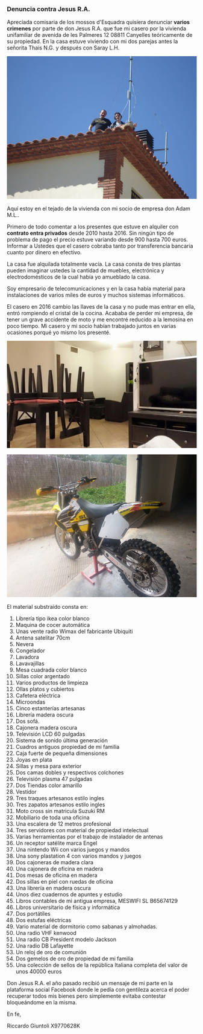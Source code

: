 ### Denuncia contra Jesus R.A.

Apreciada comisaria de los mossos d'Esquadra quisiera denunciar **varios crimenes** por parte de don Jesus R.A. que fue mi casero por  la vivienda unifamiliar de avenida de les Palmeres 12 08811 Canyelles teóricamente de su propiedad. En la casa estuve viviendo con mi dos parejas antes la señorita Thais N.G. y después con Saray L.H.

![](Images/200858_1988729160453_1705364_o.jpg)

Aquí estoy en el tejado de la vivienda con mi socio de empresa don Adam M.L..

Primero de todo comentar a los presentes que estuve en alquiler con **contrato entra privados** desde 2010 hasta 2016. Sin ningún tipo de problema de pago el precio estuve variando desde 900 hasta 700 euros. Informar a Ustedes que el casero cobraba tanto por transferencia bancaria cuanto por dinero en efectivo. 

La casa fue alquilada totalmente vacía. La casa consta de tres plantas pueden imaginar ustedes la cantidad de muebles, electrónica y electrodomésticos de la cual había yo amueblado la casa.

Soy empresario de telecomunicaciones y en la casa había material para instalaciones de varios miles de euros y muchos sistemas informáticos.

El casero en 2016 cambio las llaves de la casa y no pude mas entrar en ella, entró rompiendo el cristal de la cocina. Acababa de perder mi empresa, de tener un grave accidente de moto y me encontré reducido a la lemosina en poco tiempo. Mi casero y mi socio habían trabajado juntos en varias ocasiones porqué yo mismo los presenté.

![r ](../Images/35299207_456863851422799_639551734527557632_n.jpg)

![](Images/20130304_151222.jpg)

El material substraído consta en:

1. Librería tipo ikea color blanco
2. Maquina de cocer automática
3. Unas vente radio Wimax del fabricante Ubiquiti
4. Antena satelitar 70cm
5. Nevera 
6. Congelador
7. Lavadora
8. Lavavajillas
9. Mesa cuadrada color blanco
10. Sillas color argentado
11. Varios productos de limpieza 
12. Ollas platos y cubiertos
13. Cafetera eléctrica
14. Microondas 
15. Cinco estanterías artesanas 
16. Librería madera oscura
17. Dos sofá. 
18. Cajonera madera oscura
19. Televisión LCD 60 pulgadas
20. Sistema de sonido última generación
21. Cuadros antiguos propiedad de mi familia
22. Caja fuerte de pequeña dimensiones
23. Joyas en plata
24. Sillas y mesa para exterior
25. Dos camas dobles y respectivos colchones
26. Televisión plasma 47 pulgadas
27. Dos Tiendas color amarillo
28. Vestidor
29. Tres traques artesanos estilo ingles 
30. Tres  zapatos artesanos estilo ingles
31. Moto cross sin matricula Suzuki RM
32. Mobiliario de toda una oficina
33. Una escalera de 12 metros profesional
34. Tres servidores con material de propiedad intelectual
35. Varias herramientas por el trabajo de instalador de antenas
36. Un receptor satélite marca Engel
37. Una nintendo Wii con varios juegos y mandos
38. Una sony plastation 4 con varios mandos y juegos
39. Dos cajoneras de madera clara 
40. Una cajonera de oficina en madera
41. Dos mesas de oficina en madera
42. Dos sillas en piel con ruedas de oficina
43. Una librería en madera oscura
44. Unos diez cuadernos de apuntes y estudio 
45. Libros contables de mi antigua empresa, MESWIFI SL B65674129
46. Libros universitario de física y informática
47. Dos portátiles
48. Dos estufas eléctricas
49. Vario material de dormitorio como sabanas y almohadas.
50. Una radio VHF kenwood
51. Una radio CB President modelo Jackson
52. Una radio DB Lafayette
53. Un reloj de oro de comunión 
54. Dos gemelos de oro de propiedad de mi familia
55. Una colección de sellos de la república Italiana completa del valor de unos 40000 euros

Don Jesus R.A. el año pasado recibió un mensaje de mi parte en la plataforma social Facebook donde le pedía con gentileza acerca el poder recuperar todos mis bienes pero simplemente evitaba contestar bloqueándome en la misma.

En fe,

Riccardo Giuntoli X9770628K



